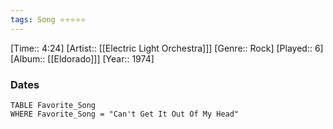 ```yaml
---
tags: Song ⭐⭐⭐⭐⭐ 
---
```

[Time:: 4:24]
[Artist:: [[Electric Light Orchestra]]]
[Genre:: Rock]
[Played:: 6]
[Album:: [[Eldorado]]]
[Year:: 1974]
### Dates
````dataview
TABLE Favorite_Song
WHERE Favorite_Song = "Can't Get It Out Of My Head"
````